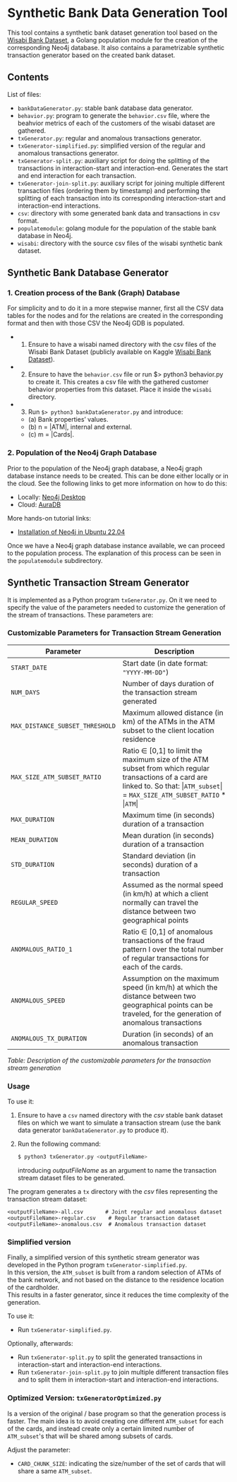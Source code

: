 # Synthetic Bank Data Generation Tool

This tool contains a synthetic bank dataset generation tool based on the [Wisabi Bank Dataset](https://www.kaggle.com/datasets/obinnaiheanachor/wisabi-bank-dataset?resource=download), a Golang population module for the creation of the corresponding Neo4j database. It also contains a parametrizable synthetic transaction generator based on the created bank dataset.

## Contents

List of files:

- `bankDataGenerator.py`: stable bank database data generator.
- `behavior.py`: program to generate the `behavior.csv` file, where the beahvior metrics of each of the
customers of the wisabi dataset are gathered.
- `txGenerator.py`: regular and anomalous transactions generator.
- `txGenerator-simplified.py`: simplified version of the regular and anomalous transactions generator.
- `txGenerator-split.py`: auxiliary script for doing the splitting of the transactions in interaction-start and interaction-end. Generates the start and end interaction for each transaction.
- `txGenerator-join-split.py`: auxiliary script for joining multiple different transaction files (ordering them by timestamp) and performing the splitting of each transaction into its corresponding interaction-start and interaction-end interactions.
- `csv`: directory with some generated bank data and transactions in csv format.
- `populatemodule`: golang module for the population of the stable bank database in Neo4j.
- `wisabi`: directory with the source csv files of the wisabi synthetic bank dataset.

## Synthetic Bank Database Generator

### 1. Creation process of the Bank (Graph) Database

For simplicity and to do it in a more stepwise manner, first all the CSV data tables for the nodes and for the relations are created in the corresponding format and then with those CSV the Neo4j GDB is populated. 

- 1. Ensure to have a wisabi named directory with the csv files of the Wisabi Bank
Dataset (publicly available on Kaggle [Wisabi Bank Dataset](https://www.kaggle.com/datasets/obinnaiheanachor/wisabi-bank-dataset?resource=download)).

- 2. Ensure to have the `behavior.csv` file or run $> python3 behavior.py to create
it. This creates a csv file with the gathered customer behavior properties from this
dataset. Place it inside the `wisabi` directory.

- 3. Run `$> python3 bankDataGenerator.py` and introduce:
   - (a) Bank properties’ values.
   - (b) n = |ATM|, internal and external.
   - (c) m = |Cards|.

### 2. Population of the Neo4j Graph Database

Prior to the population of the Neo4j graph database, a Neo4j graph database instance needs to be
created. This can be done either locally or in the cloud. See the following links to get more information on how to do this:

- Locally: [Neo4j Desktop](https://neo4j.com/docs/desktop-manual/current/)
- Cloud: [AuraDB](https://neo4j.com/cloud/platform/aura-graph-database/?ref=developer-guides)

More hands-on tutorial links:
- [Installation of Neo4j in Ubuntu 22.04](https://www.virtono.com/community/tutorial-how-to/how-to-install-neo4j-on-ubuntu-22-04/ )

Once we have a Neo4j graph database instance available, we can proceed to the population process. The explanation of this process can be seen in the `populatemodule` subdirectory.

## Synthetic Transaction Stream Generator

It is implemented as a Python program `txGenerator.py`. On it we need to specify the value of the parameters needed to customize the generation of the stream of transactions. 
These parameters are:

### Customizable Parameters for Transaction Stream Generation

| **Parameter**                          | **Description** |
|----------------------------------------|----------------------------------------------------------------------------------------------------------------------------------|
| `START_DATE`                           | Start date (in date format: `"YYYY-MM-DD"`) |
| `NUM_DAYS`                             | Number of days duration of the transaction stream generated |
| `MAX_DISTANCE_SUBSET_THRESHOLD`        | Maximum allowed distance (in km) of the ATMs in the ATM subset to the client location residence |
| `MAX_SIZE_ATM_SUBSET_RATIO`            | Ratio ∈ [0,1] to limit the maximum size of the ATM subset from which regular transactions of a card are linked to. So that:  \|`ATM_subset`\| = `MAX_SIZE_ATM_SUBSET_RATIO` * \|`ATM`\| |
| `MAX_DURATION`                         | Maximum time (in seconds) duration of a transaction |
| `MEAN_DURATION`                        | Mean duration (in seconds) duration of a transaction |
| `STD_DURATION`                         | Standard deviation (in seconds) duration of a transaction |
| `REGULAR_SPEED`                        | Assumed as the normal speed (in km/h) at which a client normally can travel the distance between two geographical points |
| `ANOMALOUS_RATIO_1`                    | Ratio ∈ [0,1] of anomalous transactions of the fraud pattern I over the total number of regular transactions for each of the cards. |
| `ANOMALOUS_SPEED`                      | Assumption on the maximum speed (in km/h) at which the distance between two geographical points can be traveled, for the generation of anomalous transactions |
| `ANOMALOUS_TX_DURATION`                | Duration (in seconds) of an anomalous transaction |

*Table: Description of the customizable parameters for the transaction stream generation*

### Usage

To use it:

1. Ensure to have a `csv` named directory with the *csv* stable bank dataset files on which we want to simulate a transaction stream (use the bank data generator `bankDataGenerator.py` to produce it).
2. Run the following command:

   ```bash
   $ python3 txGenerator.py <outputFileName>
   ```
   introducing *outputFileName* as an argument to name the transaction stream dataset files to be generated.

The program generates a `tx` directory with the *csv* files representing the transaction stream dataset:

```
<outputFileName>-all.csv       # Joint regular and anomalous dataset
<outputFileName>-regular.csv    # Regular transaction dataset
<outputFileName>-anomalous.csv  # Anomalous transaction dataset
```

### Simplified version

Finally, a simplified version of this synthetic stream generator was developed in the Python program `txGenerator-simplified.py`.  
In this version, the `ATM_subset` is built from a random selection of ATMs of the bank network, and not based on the distance to the residence location of the cardholder.  
This results in a faster generator, since it reduces the time complexity of the generation.

To use it:
- Run `txGenerator-simplified.py`.

Optionally, afterwards:
- Run `txGenerator-split.py` to split the generated transactions in interaction-start and interaction-end interactions.
- Run `txGenerator-join-split.py` to join multiple different transaction files and to split them in interaction-start and interaction-end interactions.  


### Optimized Version: `txGeneratorOptimized.py`

Is a version of the original / base program so that the generation process is faster. The main idea is to avoid creating one different `ATM_subset` for each of the cards, and instead create only a certain limited number of `ATM_subset`'s that will be shared among subsets of cards. 

Adjust the parameter:

- `CARD_CHUNK_SIZE`: indicating the size/number of the set of cards that will share a same `ATM_subset`.

